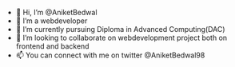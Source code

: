 - 👋 Hi, I’m @AniketBedwal
- 👀 I’m a webdeveloper 
- 🌱 I’m currently pursuing Diploma in Advanced Computing(DAC) 
- 💞️ I’m looking to collaborate on webdevelopment project both on frontend and backend
- 📫 You can connect with me on twitter @AniketBedwal98
